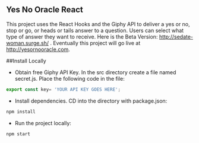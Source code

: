 ## Yes No Oracle React
This project uses the React Hooks and the Giphy API to deliver a yes or no, stop or go, or heads or tails answer to a question. Users can select what type of answer they want to receive. Here is the Beta Version: http://sedate-woman.surge.sh/ . Eventually this project will go live at http://yesornooracle.com.

##Install Locally
* Obtain free Giphy API Key. In the src directory create a file named secret.js. Place the following code in the file:
```javascript
export const key= 'YOUR API KEY GOES HERE';
```
* Install dependencies. CD into the directory with package.json:
```javascript
npm install
```
* Run the project locally:
```javascript
npm start
```
